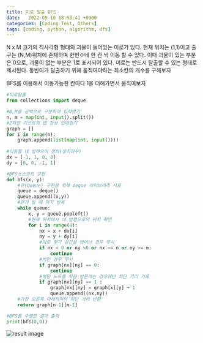 ```yaml
---
title: 미로 탈출 DFS
date:   2022-05-10 18:58:41 +0900
categories: [Coding_Test, Others]
tags: [coding, python, algorithm, dfs]
---
```


N x M 크기의 직사각형 형태의 괴물이 들어있는 미로가 있다. 현재 위치는 (1,1)이고 출구는 (N,M)위치에 존재하며 한번ㅇ네 한 칸 씩 이동 할 수 있다. 이때 괴물이 있는 부분은 0으로, 괴물이 없는 부분은 1로 표시되어 있다. 미로는 반드시 탈출할 수 있는 형태로 제시된다. 동빈이가 탈출하기 위해 움직여야하는 최소칸의 개수를 구해보자

 

BFS를 이용해서 이동가능한 칸마다 1을 더해가면서 움직여보자


```python
#미로탈출
from collections import deque

#N,M을 공백으로 구분하여 입력받기
n, m = map(int, input().split())
#2차원 리스트의 맵 정보 입력받기
graph = []
for i in range(n):
    graph.append(list(map(int, input())))
    
#이동할 네 방햐으이 정의(상하좌우)
dx = [-1, 1, 0, 0]
dy = [0, 0, -1, 1]

#BFS소스코드 구현
def bfs(x, y):
    #큐(Queue) 구현을 위해 deque 라이브러리 사용
    queue = deque()
    queue.append((x,y))
    #큐가 빌 때 까지 반복
    while queue:
        x, y = queue.popleft()
        #현재 위치에서 네 방향으로의 위치 확인
        for i in range(4):
            nx = x + dx[i]
            ny = y + dy[i]
            #미로 찾기 공간을 벗어난 경우 무시
            if nx < 0 or ny <0 or nx >= n or ny >= m:
                continue
            #벽인 경우 무시
            if graph[nx][ny] == 0:
                continue
            #해당 노드를 처음 방문하는 경우에만 최단 거리 기록
            if graph[nx][ny] == 1 :
                graph[nx][ny] = graph[x][y] + 1
                queue.append((nx,ny))
    #가장 오른쪽 아래까지의 최단 거리 반환
    return graph[n-1][m-1]

#BFS를 수행한 결과 출력
print(bfs(0,0))
```

![result image](https://user-images.githubusercontent.com/85277660/210164694-588691ff-0cef-47ec-8808-f551466850da.png)
